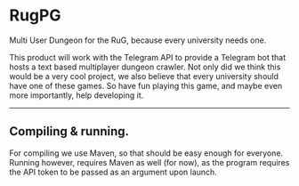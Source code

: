 # RugPG
Multi User Dungeon for the RuG, because every university needs one.

This product will work with the Telegram API to provide a Telegram bot that hosts a text based 
multiplayer dungeon crawler. Not only did we think this would be a very cool project, we also 
believe that every university should have one of these games. So have fun playing this game, and 
maybe even more importantly, help developing it.

---
## Compiling & running.
For compiling we use Maven, so that should be easy enough for everyone. Running however, requires
Maven as well (for now), as the program requires the API token to be passed as an argument upon
launch. 
